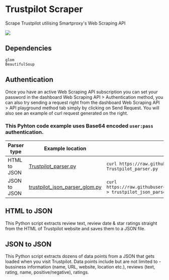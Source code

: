 # Trustpilot Scraper

Scrape Trustpilot utilising Smartproxy's Web Scraping API

[<img src="https://i.ibb.co/PwMvX0P/Web.png">](https://dashboard.smartproxy.com/register?utm_source=Github&utm_medium=banner&utm_campaign=Web)

## Dependencies

```http
glom
BeautifulSoup
```

## Authentication

Once you have an active Web Scraping API subscription you can set your password in the dashboard Web Scraping API > Authentication method, you can also try sending a request right from the dashboard Web Scraping API > API playground method tab simply by clicking on Send Request. You will also see an example of curl request generated on the right. 

### This Pyhton code example uses Base64 encoded ```user:pass``` authentication.

| Parser type | Example location         | Download |
| -------------------- | ------------------------ | -------- |
| HTML to JSON        | [Trustpilot_parser.py](https://github.com/Smartproxy/trustpilot_python_scraper/blob/main/Trustpilot_parser.py) |``` curl https://raw.githubusercontent.com/Smartproxy/trustpilot_python_scraper/blob/main/Trustpilot_parser.py > Trustpilot_parser.py ``` |
| JSON to JSON                 | [trustpilot_json_parser_glom.py](https://github.com/Smartproxy/trustpilot_python_scraper/blob/main/trustpilot_json_parser_glom.py)   | ``` curl https://raw.githubusercontent.com/Smartproxy/trustpilot_python_scraper/blob/main/trustpilot_json_parser_glom.py > trustpilot_json_parser_glom.py ``` |

## HTML to JSON

This Python script extracts review text, review date & star ratings straight from the HTML of Trustpilot website and saves them to a JSON file.

## JSON to JSON

This Python script extracts dozens of data points from a JSON that gets loaded when you visit Trustpilot. Data points include but are not limited to - bussiness information (name, URL, website, location etc.), reviews (text, rating, name, positive/negative), ratings.

